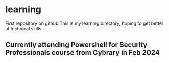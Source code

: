 # learning
First repository on github
This is my learning directory, hoping to get better at technical skills

## Currently attending Powershell for Security Professionals course from Cybrary in Feb 2024
